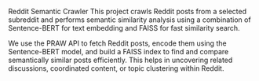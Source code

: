Reddit Semantic Crawler
This project crawls Reddit posts from a selected subreddit and performs semantic similarity analysis using a combination of Sentence-BERT for text embedding and FAISS for fast similarity search.

We use the PRAW API to fetch Reddit posts, encode them using the Sentence-BERT model, and build a FAISS index to find and compare semantically similar posts efficiently. This helps in uncovering related discussions, coordinated content, or topic clustering within Reddit.
